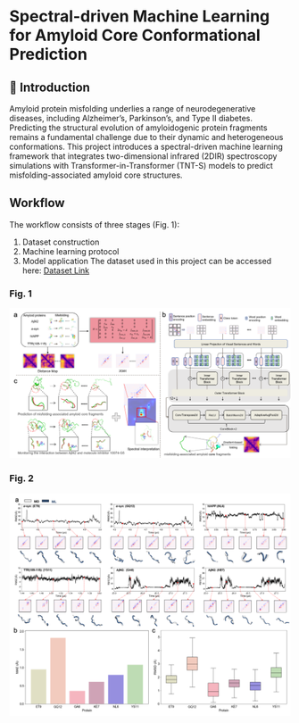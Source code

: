 # Spectral-driven Machine Learning for Amyloid Core Conformational Prediction

## 📌 Introduction
Amyloid protein misfolding underlies a range of neurodegenerative diseases, including Alzheimer’s, Parkinson’s, and Type II diabetes. Predicting the structural evolution of amyloidogenic protein fragments remains a fundamental challenge due to their dynamic and heterogeneous conformations.
This project introduces a spectral-driven machine learning framework that integrates two-dimensional infrared (2DIR) spectroscopy simulations with Transformer-in-Transformer (TNT-S) models to predict misfolding-associated amyloid core structures.

## Workflow
The workflow consists of three stages (Fig. 1):  
1. Dataset construction  
2. Machine learning protocol  
3. Model application
The dataset used in this project can be accessed here: [Dataset Link](https://example.com/your-dataset-url)

### Fig. 1
![Figure 1](fig/fig1.png)

### Fig. 2
![Figure 2](fig/fig2.png)
